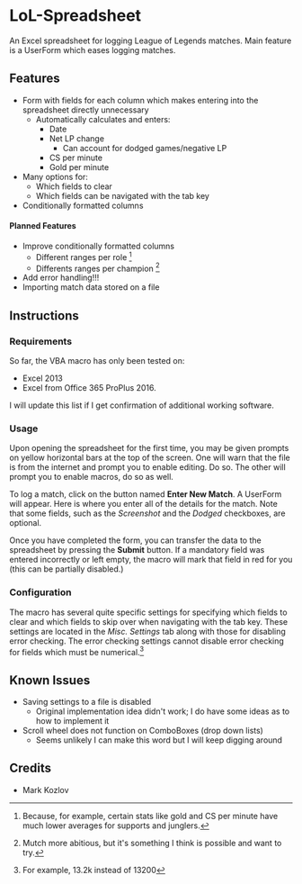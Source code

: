 # LoL-Spreadsheet
An Excel spreadsheet for logging League of Legends matches. Main feature is a UserForm which eases logging matches.

Features
---------
* Form with fields for each column which makes entering into the spreadsheet directly unnecessary
	* Automatically calculates and enters:
    	* Date
    	* Net LP change
    		* Can account for dodged games/negative LP
    	* CS per minute
    	* Gold per minute
* Many options for:
   	* Which fields to clear
   	* Which fields can be navigated with the tab key
* Conditionally formatted columns

#### Planned Features
* Improve conditionally formatted columns
    * Different ranges per role [^1]
    * Differents ranges per champion [^2]
* Add error handling!!!
* Importing match data stored on a file

Instructions
---------

### Requirements

So far, the VBA macro has only been tested on:

* Excel 2013
* Excel from Office 365 ProPlus 2016.

I will update this list if I get confirmation of additional working software.

### Usage

Upon opening the spreadsheet for the first time, you may be given prompts on yellow horizontal bars at the top of the screen. One will warn that the file is from the internet and prompt you to enable editing. Do so. The other will prompt you to enable macros, do so as well.

To log a match, click on the button named __Enter New Match__. A UserForm will appear. Here is where you enter all of the details for the match. Note that some fields, such as the *Screenshot* and the *Dodged* checkboxes, are optional.

Once you have completed the form, you can transfer the data to the spreadsheet by pressing the __Submit__ button. If a mandatory field was entered incorrectly or left empty, the macro will mark that field in red for you (this can be partially disabled.)

### Configuration
The macro has several quite specific settings for specifying which fields to clear and which fields to skip over when navigating with the tab key. These settings are located in the *Misc. Settings* tab along with those for disabling error checking. The error checking settings cannot disable error checking for fields which must be numerical.[^3]


Known Issues
---------
* Saving settings to a file is disabled
    * Original implementation idea didn't work; I do have some ideas as to how to implement it
* Scroll wheel does not function on ComboBoxes (drop down lists)
	* Seems unlikely I can make this word but I will keep digging around

Credits
------
* Mark Kozlov

[^1]: Because, for example, certain stats like gold and CS per minute have much lower averages for supports and junglers.
[^2]: Mutch more abitious, but it's something I think is possible and want to try.
[^3]: For example, 13.2k instead of 13200
[^4]: This is to prevent crashes because I'm too lazy to check if everything is numerical, so I just force only numerical inputs.

